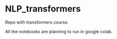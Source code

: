 # NLP_transformers
Repo with transformers course.

All the notebooks are planning to run in google colab.
